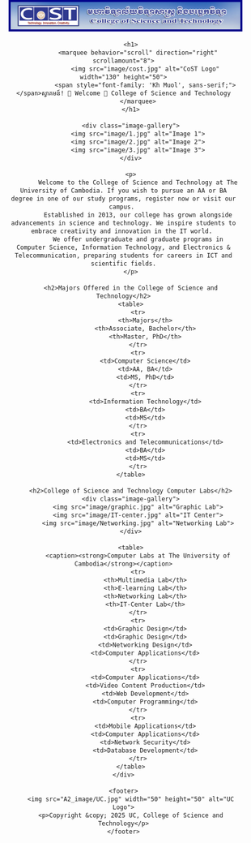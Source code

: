<!DOCTYPE html>
<html lang="en">
<head>
    <title>College CoST</title>
    <meta charset="UTF-8">
    <meta name="viewport" content="width=device-width, initial-scale=1.0">
    <link href="https://fonts.googleapis.com/css2?family=Kh+Muol&display=swap" rel="stylesheet">
    <link rel="icon" type="image/x-icon" href="image/uc.png">
    <link rel="stylesheet" href="styles.css">
    <style>
        body {
            font-family: Arial, sans-serif;
            margin: 0;
            padding: 0;
            text-align: center;
        }
        .container {
            width: 90%;
            max-width: 1200px;
            margin: auto;
        }
        img {
            border: 4px solid darkblue;
            max-width: 100%;
            height: auto;
        }
        table {
            width: 100%;
            border-collapse: collapse;
            margin: 20px 0;
        }
        th, td {
            border: 1px solid blue;
            padding: 10px;
            text-align: center;
        }
        th {
            background-color: darkblue;
            color: white;
        }
        h1, h2 {
            color: white;
            background-color: darkblue;
            padding: 10px;
        }
        footer {
            margin-top: 20px;
            padding: 10px;
            background-color: darkblue;
            color: white;
        }
    </style>
</head>
<body>
    <div class="container">
        <img src="image/banner.jpg" alt="Banner">

        <h1>
            <marquee behavior="scroll" direction="right" scrollamount="8">
                <img src="image/cost.jpg" alt="CoST Logo" width="130" height="50">
                <span style="font-family: 'Kh Muol', sans-serif;"> </span>ស្វាគមន៍! 🌸 Welcome 🌺 College of Science and Technology
            </marquee>
        </h1>

        <div class="image-gallery">
            <img src="image/1.jpg" alt="Image 1">
            <img src="image/2.jpg" alt="Image 2">
            <img src="image/3.jpg" alt="Image 3">
        </div>

        <p>
            Welcome to the College of Science and Technology at The University of Cambodia. If you wish to pursue an AA or BA degree in one of our study programs, register now or visit our campus. 
            Established in 2013, our college has grown alongside advancements in science and technology. We inspire students to embrace creativity and innovation in the IT world. 
            We offer undergraduate and graduate programs in Computer Science, Information Technology, and Electronics & Telecommunication, preparing students for careers in ICT and scientific fields.
        </p>

        <h2>Majors Offered in the College of Science and Technology</h2>
        <table>
            <tr>
                <th>Majors</th>
                <th>Associate, Bachelor</th>
                <th>Master, PhD</th>
            </tr>
            <tr>
                <td>Computer Science</td>
                <td>AA, BA</td>
                <td>MS, PhD</td>
            </tr>
            <tr>
                <td>Information Technology</td>
                <td>BA</td>
                <td>MS</td>
            </tr>
            <tr>
                <td>Electronics and Telecommunications</td>
                <td>BA</td>
                <td>MS</td>
            </tr>
        </table>

        <h2>College of Science and Technology Computer Labs</h2>
        <div class="image-gallery">
            <img src="image/graphic.jpg" alt="Graphic Lab">
            <img src="image/IT-center.jpg" alt="IT Center">
            <img src="image/Networking.jpg" alt="Networking Lab">
        </div>

        <table>
            <caption><strong>Computer Labs at The University of Cambodia</strong></caption>
            <tr>
                <th>Multimedia Lab</th>
                <th>E-learning Lab</th>
                <th>Networking Lab</th>
                <th>IT-Center Lab</th>
            </tr>
            <tr>
                <td>Graphic Design</td>
                <td>Graphic Design</td>
                <td>Networking Design</td>
                <td>Computer Applications</td>
            </tr>
            <tr>
                <td>Computer Applications</td>
                <td>Video Content Production</td>
                <td>Web Development</td>
                <td>Computer Programming</td>
            </tr>
            <tr>
                <td>Mobile Applications</td>
                <td>Computer Applications</td>
                <td>Network Security</td>
                <td>Database Development</td>
            </tr>
        </table>
    </div>

    <footer>
        <img src="A2_image/UC.jpg" width="50" height="50" alt="UC Logo">
        <p>Copyright &copy; 2025 UC, College of Science and Technology</p>
    </footer>
</body>
</html>
